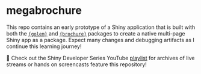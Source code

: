 # megabrochure

This repo contains an early prototype of a Shiny application that is built with both the [`{golem}`](https://github.com/ThinkR-open/golem) and [`{brochure}`](https://github.com/ColinFay/brochure) packages to create a native multi-page Shiny app as a package. Expect many changes and debugging artifacts as I continue this learning journey!

🎥 Check out the Shiny Developer Series YouTube [playlist](https://www.youtube.com/playlist?list=PLAaZGj4gj3pE4cSxWtE8F-TDE4MdCztxq) for archives of live streams or hands on screencasts feature this repository!


